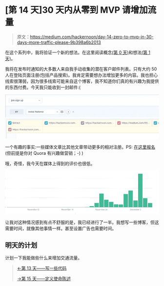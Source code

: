 # [第 14 天]30 天内从零到 MVP 请增加流量

> 原文：<https://medium.com/hackernoon/day-14-zero-to-mvp-in-30-days-more-traffic-please-9b398a6b2013>

在这个系列中，我将验证一个新的想法。在这里阅读概念[(第 0 天)](/@EmilBruckner/day-0-zero-to-mvp-in-30-days-what-its-all-about-c39215a531f7)和想法[(第 1 天)](https://hackernoon.com/day-1-zero-to-mvp-in-30-days-idea-plan-69db96f62b3f)。

我将在发布时通知的大多数人来自我手动收集的潜在客户邮件列表。只有大约 50 人在登陆页面注册(包括产品搜索)。我肯定需要想办法增加更多的内容。我也担心线索很薄弱，因为很多线索可能来自这个博客，我不知道你们真的有兴趣为我提供的东西付费。今天我只能收到一封邮件:(

![](img/212fed8a82c3c24cded5507a0465a7bb.png)![](img/ab703ca40766ed8d2871324115364351.png)

一个有趣的事实:一些媒体文章比其他文章带动更多的相对注册。PS: [在这里报名](https://findbetterquestions.com/)(但前提是你对 Quora 有兴趣做营销；-) )

哦，奇怪，我今天在媒体上得到的评价也很低。

![](img/4f5565e3aba652c8248713502058f507.png)

让我对这种情况感到有点不舒服的是，我已经进行了一半。我想写一些博客，但这需要时间，就像其他事情一样。甚至设置广告也需要时间。

## 明天的计划

计划一下我能做些什么来增加交通流量。

> [←第 13 天——写一些代码](https://hackernoon.com/day-13-zero-to-mvp-in-30-days-writing-some-code-6b110de7aaa8)
> 
> [→第 15 天——定义使命陈述](/@EmilBruckner/day-15-zero-to-mvp-in-30-days-defining-the-mission-statement-8c9485110c3d)